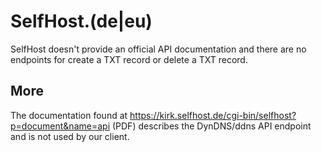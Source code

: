 # SelfHost.(de|eu)

SelfHost doesn't provide an official API documentation and there are no endpoints for create a TXT record or delete a TXT record.

## More

The documentation found at https://kirk.selfhost.de/cgi-bin/selfhost?p=document&name=api (PDF) describes the DynDNS/ddns API endpoint and is not used by our client.
